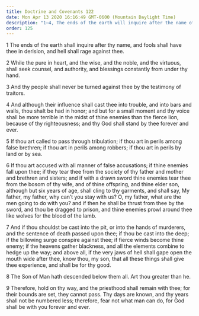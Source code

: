 ```yaml
---
title: Doctrine and Covenants 122
date: Mon Apr 13 2020 16:16:49 GMT-0600 (Mountain Daylight Time)
description: "1–4, The ends of the earth will inquire after the name of Joseph Smith; 5–7, All his perils and travails will give him experience and be for his good; 8–9, The Son of Man has descended below them all."
order: 125
---
```


1 The ends of the earth shall inquire after thy name, and fools shall have thee in derision, and hell shall rage against thee.

2 While the pure in heart, and the wise, and the noble, and the virtuous, shall seek counsel, and authority, and blessings constantly from under thy hand.

3 And thy people shall never be turned against thee by the testimony of traitors.

4 And although their influence shall cast thee into trouble, and into bars and walls, thou shalt be had in honor; and but for a small moment and thy voice shall be more terrible in the midst of thine enemies than the fierce lion, because of thy righteousness; and thy God shall stand by thee forever and ever.

5 If thou art called to pass through tribulation; if thou art in perils among false brethren; if thou art in perils among robbers; if thou art in perils by land or by sea.

6 If thou art accused with all manner of false accusations; if thine enemies fall upon thee; if they tear thee from the society of thy father and mother and brethren and sisters; and if with a drawn sword thine enemies tear thee from the bosom of thy wife, and of thine offspring, and thine elder son, although but six years of age, shall cling to thy garments, and shall say, My father, my father, why can’t you stay with us? O, my father, what are the men going to do with you? and if then he shall be thrust from thee by the sword, and thou be dragged to prison, and thine enemies prowl around thee like wolves for the blood of the lamb.

7 And if thou shouldst be cast into the pit, or into the hands of murderers, and the sentence of death passed upon thee; if thou be cast into the deep; if the billowing surge conspire against thee; if fierce winds become thine enemy; if the heavens gather blackness, and all the elements combine to hedge up the way; and above all, if the very jaws of hell shall gape open the mouth wide after thee, know thou, my son, that all these things shall give thee experience, and shall be for thy good.

8 The Son of Man hath descended below them all. Art thou greater than he.

9 Therefore, hold on thy way, and the priesthood shall remain with thee; for their bounds are set, they cannot pass. Thy days are known, and thy years shall not be numbered less; therefore, fear not what man can do, for God shall be with you forever and ever.
